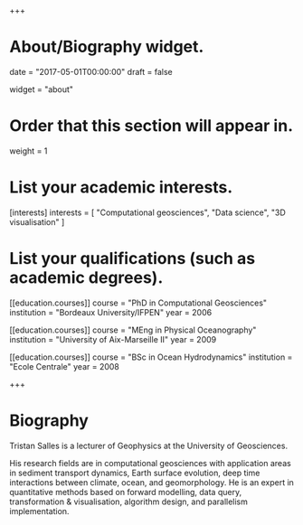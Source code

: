 +++
# About/Biography widget.

date = "2017-05-01T00:00:00"
draft = false

widget = "about"

# Order that this section will appear in.
weight = 1

# List your academic interests.
[interests]
  interests = [
    "Computational geosciences",
    "Data science",
    "3D visualisation"
  ]

# List your qualifications (such as academic degrees).
[[education.courses]]
  course = "PhD in Computational Geosciences"
  institution = "Bordeaux University/IFPEN"
  year = 2006

[[education.courses]]
  course = "MEng in Physical Oceanography"
  institution = "University of Aix-Marseille II"
  year = 2009

[[education.courses]]
  course = "BSc in Ocean Hydrodynamics"
  institution = "Ecole Centrale"
  year = 2008

+++

# Biography

Tristan Salles is a lecturer of Geophysics at the University of Geosciences.

His research fields are in computational geosciences with application areas in sediment transport dynamics, Earth surface evolution, deep time interactions between climate, ocean, and geomorphology. He is an expert in quantitative methods based on forward modelling, data query, transformation & visualisation, algorithm design, and parallelism implementation. 
